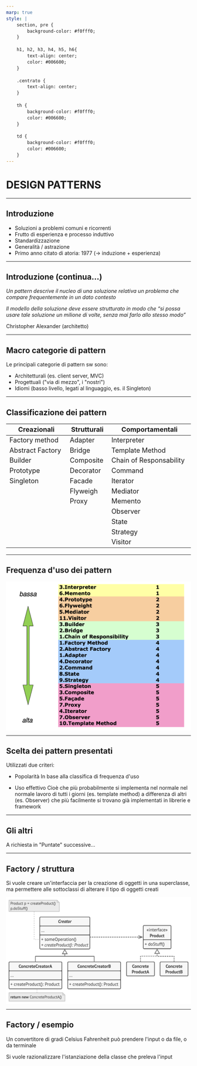```yaml
---
marp: true
style: |
    section, pre {
        background-color: #f0fff0;
    }

    h1, h2, h3, h4, h5, h6{
        text-align: center;
        color: #006600;
    }

    .centrato {
        text-align: center;
    }

    th {
        background-color: #f0fff0;
        color: #006600;
    }

    td {
        background-color: #f0fff0;
        color: #006600;
    }
---
```


# DESIGN PATTERNS

---

## Introduzione

* Soluzioni a problemi comuni e ricorrenti
* Frutto di esperienza e processo induttivo
* Standardizzazione
* Generalità / astrazione
* Primo anno citato di atoria: 1977 (-> induzione + esperienza)

---

## Introduzione (continua...)

_Un pattern descrive il nucleo di una soluzione relativa un problema che compare
frequentemente in un dato contesto_

_Il modello della soluzione deve essere strutturato in modo che
“si possa usare tale soluzione un milione di volte, senza mai farlo allo stesso modo”_

Christopher Alexander (architetto)

---

## Macro categorie di pattern

Le principali categorie di pattern sw sono:

* Architetturali (es. client server, MVC)
* Progettuali ("via di mezzo", i "nostri")
* Idiomi (basso livello, legati al linguaggio, es. il Singleton)

---

## Classificazione dei pattern

<style scoped>
table {
    display: table;
    width: 100%;
    font-size: 18px;
}

</style>

| Creazionali            | Strutturali           |Comportamentali         |
| ---                    | ---                   |---                     |
| Factory method         | Adapter               |Interpreter             |
| Abstract Factory       | Bridge                |Template Method         |
| Builder                | Composite             |Chain of Responsability |
| Prototype              | Decorator             |Command                 |
| Singleton              | Facade                |Iterator                |
|                        | Flyweigh              |Mediator                |
|                        | Proxy                 |Memento                 |
|                        |                       |Observer                |
|                        |                       |State                   |
|                        |                       |Strategy                |
|                        |                       |Visitor                 |

---

## Frequenza d'uso dei pattern

<style scoped>
img {
    display: block;
    margin: 0 auto;
}
</style>

![height:500px](./images/frequenza-uso-pattern.png)

---

## Scelta dei pattern presentati

Utilizzati due criteri:

* Popolarità
    In base alla classifica di frequenza d'uso

* Uso effettivo
    Cioè che più probabilmente si implementa nel normale
    nel normale lavoro di tutti i giorni (es. template method)
    a differenza di altri (es. Observer) che più facilmente si
    trovano già implementati in librerie e framework

---

## Gli altri

A richiesta in "Puntate" successive...

---

## Factory / struttura

Si vuole creare un'interfaccia per la creazione di oggetti
in una superclasse, ma permettere alle sottoclassi di
alterare il tipo di oggetti creati

<style scoped>
img {
    display: block;
    margin: 0 auto;
}
</style>

![height:350px](./images/factory-struttura.png)

---

## Factory / esempio

Un convertitore di gradi Celsius Fahrenheit può prendere
l'input o da file, o da terminale

Si vuole razionalizzare l'istanziazione della classe che preleva l'input

